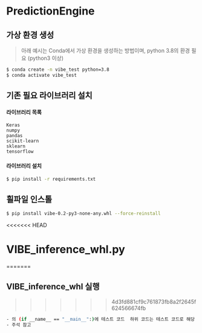 # PredictionEngine

## 가상 환경 생성
> 아래 예시는 Conda에서 가상 환경을 생성하는 방법이며, 
python 3.8의 환경 필요 (python3 이상)


```bash
$ conda create -n vibe_test python=3.8
$ conda activate vibe_test
```

## 기존 필요 라이브러리 설치
#### 라이브러리 목록
```
Keras
numpy
pandas
scikit-learn
sklearn
tensorflow
```
#### 라이브러리 설치
```bash
$ pip install -r requirements.txt
```

## 휠파일 인스톨
```bash
$ pip install vibe-0.2-py3-none-any.whl --force-reinstall
```

<<<<<<< HEAD
# VIBE_inference_whl.py
=======
## VIBE_inference_whl 실행
>>>>>>> 4d3fd881cf9c761873fb8a2f2645f624566674fb
```bash
- 의 (if __name__ == "__main__":)에 테스트 코드  하위 코드는 테스트 코드로 해당 코드를 실행하면 예측된 값을 출력함
- 주석 참고

```
